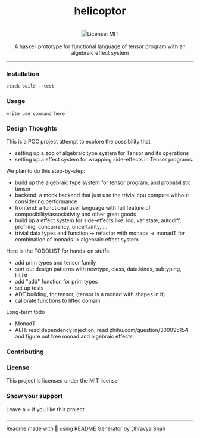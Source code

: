 <div align="center">
<h1 align="center">helicoptor</h1>
<br />
<img alt="License: MIT" src="https://img.shields.io/badge/License-MIT-blue.svg" /><br>
<br>
A haskell prototype for functional language of tensor program with an algebraic effect system
</div>

***

### Installation
```
stack build --test
```

### Usage
```
write use command here
```

### Design Thoughts
This is a POC project attempt to explore the possibility that
* setting up a zoo of algebraic type system for Tensor and its operations
* setting up a effect system for wrapping side-effects in Tensor programs.

We plan to do this step-by-step:
* build up the algebraic type system for tensor program, and probabilistic tensor
* backend: a mock backend that just use the trivial cpu compute without considering performance
* frontend: a functional user language with full feature of composibility/associativity and other great goods
* build up a effect system for side-effects like: log, var state, autodiff, profiling, concurrency, uncertainty, ...
* trivial data types and function -> refactor with monads -> monadT for combination of monads -> algebraic effect system

Here is the TODOLIST for hands-on stuffs:
* add prim types and tensor family
* sort out design patterns with newtype, class, data.kinds, subtyping, HList
* add "add" function for prim types
* set up tests
* ADT building, for tensor, (tensor is a monad with shapes in it)
* calibrate functions to lifted domain

Long-term todo
* MonadT
* AEH: read dependency injection, read zhihu.com/question/300095154 and figure out free monad and algebraic effects


### Contributing

### License
This project is licensed under the MIT license
### Show your support
Leave a ⭐ if you like this project

***
Readme made with 💖 using [README Generator by Dhravya Shah](https://github.com/Dhravya/readme-generator)
